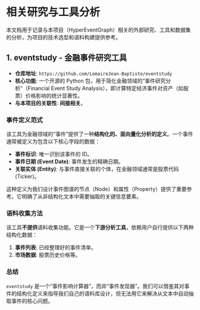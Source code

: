# 相关研究与工具分析

本文档用于记录与本项目（HyperEventGraph）相关的外部研究、工具和数据集的分析，为项目的技术选型和语料构建提供参考。

## 1. eventstudy - 金融事件研究工具

- **仓库地址**: `https://github.com/LemaireJean-Baptiste/eventstudy`
- **核心功能**: 一个开源的 Python 包，用于简化金融领域的“事件研究分析”（Financial Event Study Analysis），即计算特定经济事件对资产（如股票）价格影响的统计显著性。
- **与本项目的关联性**: **间接相关**。

### 事件定义范式

该工具为金融领域的“事件”提供了一种**结构化的、面向量化分析的定义**。一个事件通常被定义为包含以下核心字段的数据：

- **事件标识**: 唯一识别该事件的 ID。
- **事件日期 (Event Date)**: 事件发生的精确日期。
- **关联实体 (Entity)**: 与事件直接关联的个体，在金融领域通常是股票代码 (Ticker)。

这种定义为我们设计事件图谱的节点（Node）和属性（Property）提供了重要参考。它明确了从非结构化文本中需要抽取的关键信息要素。

### 语料收集方法

该工具**不提供**语料收集功能。它是一个**下游分析工具**，依赖用户自行提供以下两种结构化数据：

1.  **事件列表**: 已经整理好的事件清单。
2.  **市场数据**: 股票历史价格等。

### 总结

`eventstudy` 是一个“事件影响计算器”，而非“事件发现器”。我们可以借鉴其对事件的结构化定义来指导我们自己的语料库设计，但无法用它来解决从文本中自动抽取事件的核心问题。